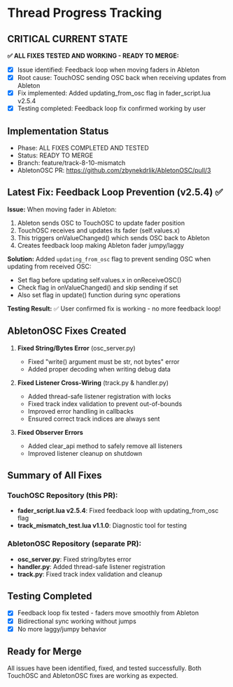 # Thread Progress Tracking

## CRITICAL CURRENT STATE
**✅ ALL FIXES TESTED AND WORKING - READY TO MERGE:**
- [x] Issue identified: Feedback loop when moving faders in Ableton
- [x] Root cause: TouchOSC sending OSC back when receiving updates from Ableton
- [x] Fix implemented: Added updating_from_osc flag in fader_script.lua v2.5.4
- [x] Testing completed: Feedback loop fix confirmed working by user

## Implementation Status
- Phase: ALL FIXES COMPLETED AND TESTED
- Status: READY TO MERGE
- Branch: feature/track-8-10-mismatch
- AbletonOSC PR: https://github.com/zbynekdrlik/AbletonOSC/pull/3

## Latest Fix: Feedback Loop Prevention (v2.5.4) ✅
**Issue:** When moving fader in Ableton:
1. Ableton sends OSC to TouchOSC to update fader position
2. TouchOSC receives and updates its fader (self.values.x)
3. This triggers onValueChanged() which sends OSC back to Ableton
4. Creates feedback loop making Ableton fader jumpy/laggy

**Solution:** Added `updating_from_osc` flag to prevent sending OSC when updating from received OSC:
- Set flag before updating self.values.x in onReceiveOSC()
- Check flag in onValueChanged() and skip sending if set
- Also set flag in update() function during sync operations

**Testing Result:** ✅ User confirmed fix is working - no more feedback loop!

## AbletonOSC Fixes Created
1. **Fixed String/Bytes Error** (osc_server.py)
   - Fixed "write() argument must be str, not bytes" error
   - Added proper decoding when writing debug data

2. **Fixed Listener Cross-Wiring** (track.py & handler.py)
   - Added thread-safe listener registration with locks
   - Fixed track index validation to prevent out-of-bounds
   - Improved error handling in callbacks  
   - Ensured correct track indices are always sent

3. **Fixed Observer Errors**
   - Added clear_api method to safely remove all listeners
   - Improved listener cleanup on shutdown

## Summary of All Fixes
### TouchOSC Repository (this PR):
- **fader_script.lua v2.5.4**: Fixed feedback loop with updating_from_osc flag
- **track_mismatch_test.lua v1.1.0**: Diagnostic tool for testing

### AbletonOSC Repository (separate PR):
- **osc_server.py**: Fixed string/bytes error
- **handler.py**: Added thread-safe listener registration
- **track.py**: Fixed track index validation and cleanup

## Testing Completed
- [x] Feedback loop fix tested - faders move smoothly from Ableton
- [x] Bidirectional sync working without jumps
- [x] No more laggy/jumpy behavior

## Ready for Merge
All issues have been identified, fixed, and tested successfully. Both TouchOSC and AbletonOSC fixes are working as expected.